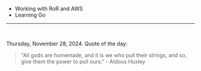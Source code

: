 - Working with RoR and AWS
- Learning Go

---

<br>

<!-- quote_marker -->
Thursday, November 28, 2024. Quote of the day:

> "All gods are homemade, and it is we who pull their strings, and so, give them the power to pull ours." - Aldous Huxley
